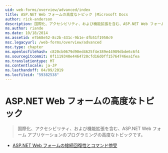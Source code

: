 ```yaml
---
uid: web-forms/overview/advanced/index
title: ASP.NET Web フォームの高度なトピック |Microsoft Docs
author: rick-anderson
description: 国際化、アクセシビリティ、および機能拡張を含む、ASP.NET Web フォーム アプリケーションのプログラミングの高度なトピックです。
ms.author: riande
ms.date: 10/18/2014
ms.assetid: e7b68e52-8c2b-431c-9b1e-4fb51f1950c9
msc.legacyurl: /web-forms/overview/advanced
msc.type: chapter
ms.openlocfilehash: c820cb0679d90ed4625f4e389e44989dbde6c6f4
ms.sourcegitcommit: 0f1119340e4464720cfd16d0ff15764746ea1fea
ms.translationtype: MT
ms.contentlocale: ja-JP
ms.lasthandoff: 04/09/2019
ms.locfileid: "59382538"
---
```

# <a name="aspnet-web-forms-advanced-topics"></a>ASP.NET Web フォームの高度なトピック

> 国際化、アクセシビリティ、および機能拡張を含む、ASP.NET Web フォーム アプリケーションのプログラミングの高度なトピックです。


- [ASP.NET Web フォームの接続回復性とコマンド傍受](aspnet-web-forms-connection-resiliency-and-command-interception.md)
